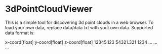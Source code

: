 # 3dPointCloudViewer

This is a simple tool for discovering 3d point clouds in a web browser. To load your own data, replace data/data.txt with yout own data. Supported data format is:

x-coord[float] y-coord[float] z-coord[float]
12345.123 54321.321 1234
... ... ...

